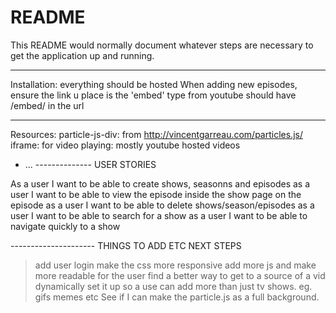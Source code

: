 <!-- AM: Highly recommend looking into Markdown formatting. It's widely used and makes readmes look very nice. -->

# README

This README would normally document whatever steps are necessary to get the
application up and running.

-----------------


Installation:
everything should be hosted
When adding new episodes, ensure the link u place is the 'embed' type from youtube
	should have /embed/ in the url


----------------

Resources:
particle-js-div: from http://vincentgarreau.com/particles.js/
iframe: for video playing: mostly youtube hosted videos




* ...
-------------- USER STORIES

As a user I want to be able to create shows, seasonns and episodes
as a user I want to be able to view the episode inside the show page on the episode
as a user I want to be able to delete shows/season/episodes
as a user I want to be able to search for a show
as a user I want to be able to navigate quickly to a show

--------------------- THINGS TO ADD ETC NEXT STEPS
> add user login
> make the css more responsive add more js and make more readable for the user
> find a better way to get to a source of a vid dynamically
> set it up so a use can add more than just tv shows. eg. gifs memes etc
>See if I can make the particle.js as a full background.
